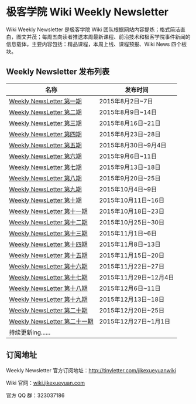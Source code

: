 # 极客学院 Wiki Weekly Newsletter

Wiki Weekly Newsletter 是极客学院 Wiki 团队根据网站内容提炼；格式简洁直白，图文并茂；每周五向读者推送本周最新课程、前沿技术和极客学院事件新闻的信息载体，主要内容包括：精品课程，本周上线、课程预报、Wiki News 四个板块。

## Weekly Newsletter 发布列表

|名称|发布时间|
|------|-----------|
|[Weekly NewsLetter 第一期](newsletter-one.md) |2015年8月2日~7日|
|[Weekly NewsLetter 第二期](newsletter-two.md) |2015年8月9日~14日|
|[Weekly NewsLetter 第三期](newsletter-three.md) |2015年8月16日~21日|
|[Weekly NewsLetter 第四期](newsletter-four.md) |2015年8月23日~28日|
|[Weekly NewsLetter 第五期](newsletter-five.md) |2015年8月30日~9月4日|
|[Weekly NewsLetter 第六期](newsletter-six.md) |2015年9月6日~11日|
|[Weekly NewsLetter 第七期](newsletter-seven.md) |2015年9月13日~18日|
|[Weekly NewsLetter 第八期](newsletter-eight.md) |2015年9月20日~25日|
|[Weekly NewsLetter 第九期](newsletter-nine.md) |2015年10月4日~9日|
|[Weekly NewsLetter 第十期](newsletter-ten.md) |2015年10月11日~16日|
|[Weekly NewsLetter 第十一期](newsletter-eleven.md) |2015年10月18日~23日|
|[Weekly NewsLetter 第十二期](newsletter-twelve.md) |2015年10月25日~30日|
|[Weekly NewsLetter 第十三期](newsletter-thirteen.md) |2015年11月1日~6日|
|[Weekly NewsLetter 第十四期](newsletter-fourteen.md) |2015年11月8日~13日|
|[Weekly NewsLetter 第十五期](newsletter-fifteen.md) |2015年11月15日~20日|
|[Weekly NewsLetter 第十六期](newsletter-sixteen.md) |2015年11月22日~27日|
|[Weekly NewsLetter 第十七期](newsletter-seventeen.md) |2015年11月29日~12月4日|
|[Weekly NewsLetter 第十八期](newsletter-eighteen.md) |2015年12月6日~11日|
|[Weekly NewsLetter 第十九期](newsletter-nineteen.md) |2015年12月13日~18日|
|[Weekly NewsLetter 第二十期](newsletter-twenty.md) |2015年12月20日~25日|
|[Weekly NewsLetter 第二十一期](newsletter-twenty-one.md) |2015年12月27日~1月1日|
|持续更新ing......||

## 订阅地址

Weekly Newsletter 官方订阅地址：<http://tinyletter.com/jikexueyuanwiki>

Wiki 官网：[wiki.jikexueyuan.com](http://wiki.jikexueyuan.com/)

官方 QQ 群：323037186


